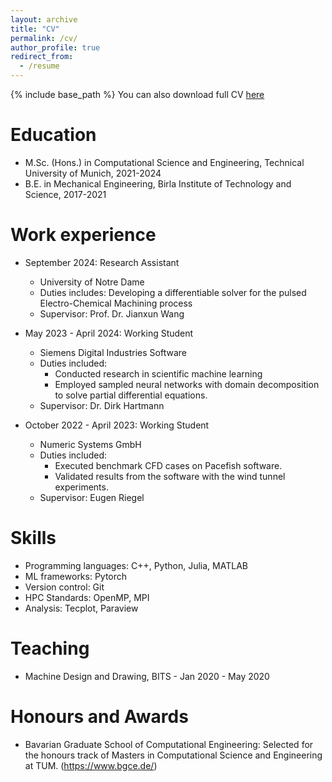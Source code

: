 ```yaml
---
layout: archive
title: "CV"
permalink: /cv/
author_profile: true
redirect_from:
  - /resume
---
```


{% include base_path %}
You can also download full CV [here](https://adyta99.github.io/files/CV.pdf)

# Education

- M.Sc. (Hons.) in Computational Science and Engineering, Technical University of Munich, 2021-2024
- B.E. in Mechanical Engineering, Birla Institute of Technology and Science, 2017-2021

# Work experience

- September 2024: Research Assistant

  - University of Notre Dame
  - Duties includes: Developing a differentiable solver for the pulsed Electro-Chemical Machining process
  - Supervisor: Prof. Dr. Jianxun Wang

- May 2023 - April 2024: Working Student

  - Siemens Digital Industries Software
  - Duties included:
    - Conducted research in scientific machine learning
    - Employed sampled neural networks with domain decomposition to solve partial differential equations.
  - Supervisor: Dr. Dirk Hartmann

- October 2022 - April 2023: Working Student
  - Numeric Systems GmbH
  - Duties included:
    - Executed benchmark CFD cases on Pacefish software.
    - Validated results from the software with the wind tunnel experiments.
  - Supervisor: Eugen Riegel

# Skills

- Programming languages: C++, Python, Julia, MATLAB
- ML frameworks: Pytorch
- Version control: Git
- HPC Standards: OpenMP, MPI
- Analysis: Tecplot, Paraview

# Teaching

- Machine Design and Drawing, BITS - Jan 2020 - May 2020

# Honours and Awards

- Bavarian Graduate School of Computational Engineering: Selected for the honours track of Masters in Computational Science and Engineering at TUM. (https://www.bgce.de/)

